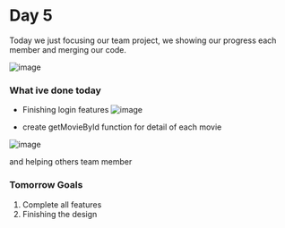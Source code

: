 # Day 5 
Today we just focusing our team project, we showing our progress each member and merging our code.

![image](https://user-images.githubusercontent.com/85722211/201957900-1aa81ab6-ac77-4f1a-aedb-f1e699e050a2.png)

### What ive done today

* Finishing login features
![image](https://user-images.githubusercontent.com/85722211/201958222-11ddf233-fbd4-4bc5-b2a0-8cb97287984a.png)

* create getMovieById function for detail of each movie

![image](https://user-images.githubusercontent.com/85722211/201958572-c5b13f12-583f-40b3-81a3-f0b93eb545a8.png)

and helping others team member

### Tomorrow Goals 

1. Complete all features
2. Finishing the design

 
